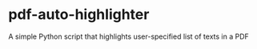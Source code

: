 # pdf-auto-highlighter
 A simple Python script that highlights user-specified list of texts in a PDF
